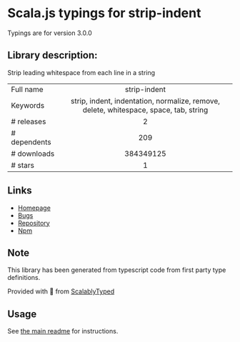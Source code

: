 
# Scala.js typings for strip-indent

Typings are for version 3.0.0

## Library description:
Strip leading whitespace from each line in a string

|                    |                 |
| ------------------ | :-------------: |
| Full name          | strip-indent |
| Keywords           | strip, indent, indentation, normalize, remove, delete, whitespace, space, tab, string |
| # releases         | 2 |
| # dependents       | 209 |
| # downloads        | 384349125 |
| # stars            | 1 |

## Links
- [Homepage](https://github.com/sindresorhus/strip-indent#readme)
- [Bugs](https://github.com/sindresorhus/strip-indent/issues)
- [Repository](https://github.com/sindresorhus/strip-indent)
- [Npm](https://www.npmjs.com/package/strip-indent)
    


## Note
This library has been generated from typescript code from first party type definitions.

Provided with :purple_heart: from [ScalablyTyped](https://github.com/oyvindberg/ScalablyTyped)

## Usage
See [the main readme](../../readme.md) for instructions.


